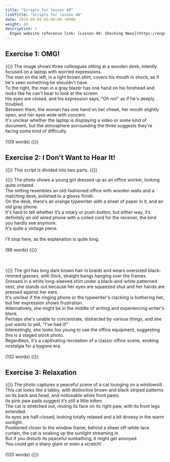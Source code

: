 ```yaml
---
title: "Scripts for lesson 48"
linkTitle: "Scripts for lesson 48"
date: 2024-09-04 05:00:00 +0900
weight: 49
description: >
  Engoo website reference link: [Lesson 48: Shocking News](https://engoo.com/app/lessons/describing-pictures-intermediate-describing-pictures-shocking-news/7yvHokz-EeeD5LNRhudU3Q?category_id=P_HriMOnEeifo0O-yMP42w&course_id=ZZasjsOnEeiHZVOMC0VfdA)
---
```


## Exercise 1: OMG!

{{<card header="**Script**">}}
The image shows three colleagues sitting at a wooden desk, intently focused on a laptop with worried expressions. <br/>
The man on the left, in a light brown shirt, covers his mouth in shock, as if he's seen something he shouldn't have. <br/>
To the right, the man in a gray blazer has one hand on his forehead and looks like he can't bear to look at the screen. <br/>
His eyes are closed, and his expression says, "Oh no!" as if he's deeply troubled.<br/>
Between them, the woman has one hand on her cheek, her mouth slightly open, and her eyes wide with concern.<br/>
It's unclear whether the laptop is displaying a video or some kind of document, but the atmosphere surrounding the three suggests they're facing some kind of difficulty. <br/>
<br/>
(129 words)
{{</card>}}


## Exercise 2: I Don't Want to Hear It! 

{{<alert>}}
This script is divided into two parts.
{{</alert>}}

{{<card header="**1st script**">}}
The photo shows a young girl dressed up as an office worker, looking quite irritated. <br/>
The setting resembles an old-fashioned office with wooden walls and a matching desk, polished to a glossy finish.<br/>
On the desk, there's an orange typewriter with a sheet of paper in it, and an old gray phone. <br/>
It's hard to tell whether it’s a rotary or push-button, but either way, it’s definitely an old wired phone with a coiled cord for the receiver, the kind you hardly see anymore. <br/>
It's quite a vintage piece.<br/>
<br/>
I'll stop here, as the explanation is quite long.<br/>
<br/>
(98 words)
{{</card>}}

　

{{<card header="**2nd script**">}}
The girl has long dark brown hair in braids and wears oversized black-rimmed glasses, with thick, straight bangs hanging over the frames. <br/>
Dressed in a white long-sleeved shirt under a black-and-white patterned vest, she stands out because her eyes are squeezed shut and her hands are pressed against her ears.<br/>
It's unclear if the ringing phone or the typewriter's clacking is bothering her, but her expression shows frustration. <br/>
Alternatively, she might be in the middle of writing and experiencing writer's block.<br/>
Perhaps she's unable to concentrate, distracted by various things, and she just wants to yell, "I've had it!"<br/>
Interestingly, she looks too young to use the office equipment, suggesting this is a staged stock photo. <br/>
Regardless, it's a captivating recreation of a classic office scene, evoking nostalgia for a bygone era.<br/>
<br/>
(132 words)
{{</card>}}

## Exercise 3: Relaxation

{{<card header="**Script**">}}
The photo captures a peaceful scene of a cat lounging on a windowsill. <br/>
This cat looks like a tabby, with distinctive brown and black striped patterns on its back and head, and noticeable white front paws.<br/>
Its pink paw pads suggest it’s still a little kitten. <br/>
The cat is stretched out, resting its face on its right paw, with its front legs extended. <br/>
Its eyes are half-closed, looking totally relaxed and a bit drowsy in the warm sunlight. <br/>
Positioned closer to the window frame, behind a sheer off-white lace curtain, the cat is soaking up the sunlight streaming in. <br/>
But if you disturb its peaceful sunbathing, it might get annoyed.<br/>
You could get a sharp glare or even a scratch!<br/>
<br/>
(120 words)
{{</card>}}
